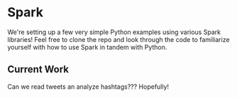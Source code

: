 # Spark

We're setting up a few very simple Python examples using various Spark libraries! Feel free to clone the repo and look through the code to familiarize yourself with how to use Spark in tandem with Python.

## Current Work

Can we read tweets an analyze hashtags??? Hopefully!
